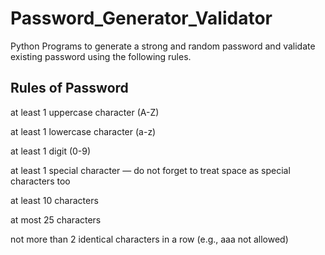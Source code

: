 # Password_Generator_Validator
Python Programs to generate a strong and random password and validate existing password using the following rules.

## Rules of Password
at least 1 uppercase character (A-Z)

at least 1 lowercase character (a-z)

at least 1 digit (0-9)

at least 1 special character — do not forget to treat space as special characters too

at least 10 characters

at most 25 characters

not more than 2 identical characters in a row (e.g., aaa not allowed)
